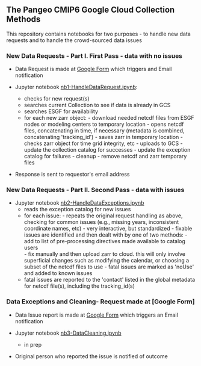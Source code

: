 ## The Pangeo CMIP6 Google Cloud Collection Methods

This repository contains notebooks for two purposes - to handle new data requests and to handle the crowd-sourced data issues

### New Data Requests - Part I. First Pass - data with no issues
- Data Request is made at [Google Form](https://docs.google.com/forms/d/1g3rfuLBG6eOdoeN1hnGo2H_yB_aTL1MZLe3Rlx3eUNg/edit?usp=sharing) which triggers and Email notification

- Jupyter notebook
[nb1-HandleDataRequest.ipynb](notebooks/nb1-HandleDataRequest.ipynb):
   - checks for new request(s)
   - searches current Collection to see if data is already in GCS
   - searches ESGF for availability 
   - for each new zarr object:
         - download needed netcdf files from ESGF nodes or modeling centers to temporary location
         - opens netcdf files, concatenating in time, if necessary  (metadata is combined, concatenating 'tracking_id')
         - saves zarr in temporary location
         - checks zarr object for time grid integrity, etc
         - uploads to GCS
         - update the collection catalog for successes
         - update the exception catalog for failures
         - cleanup - remove netcdf and zarr temporary files
         
- Response is sent to requestor's email address

### New Data Requests - Part II. Second Pass - data with issues
- Jupyter notebook [nb2-HandleDataExceptions.ipynb]()
   - reads the exception catalog for new issues
   - for each issue:
         - repeats the original request handling as above, checking for common issues (e.g., missing years, inconsistent coordinate names, etc)
         - very interactive, but standardized
         - fixable issues are identified and then dealt with by one of two methods:
              - add to list of pre-processing directives made available to catalog users   
              - fix manually and then upload zarr to cloud. this will only involve superficial changes such as modifying the  calendar, or choosing a subset of the netcdf files to use
         - fatal issues are marked as 'noUse' and added to known issues
   - fatal issues are reported to the 'contact' listed in the global metadata for netcdf file(s), including the tracking_id(s)

### Data Exceptions and Cleaning- Request made at [Google Form]
- Data Issue report is made at [Google Form](https://docs.google.com/forms/d/1Qym-88kZ2iNDIzbz5mmWDXZ8HtsyP-QhT_Q62dVCvwc/edit?usp=sharing) which triggers an Email notification

- Jupyter notebook [nb3-DataCleaning.ipynb]()
   - in prep

- Original person who reported the issue is notified of outcome
